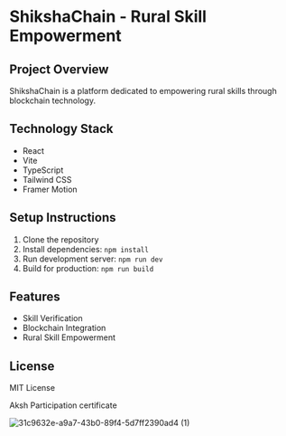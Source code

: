 # ShikshaChain - Rural Skill Empowerment

## Project Overview
ShikshaChain is a platform dedicated to empowering rural skills through blockchain technology.

## Technology Stack
- React
- Vite
- TypeScript
- Tailwind CSS
- Framer Motion

## Setup Instructions
1. Clone the repository
2. Install dependencies: `npm install`
3. Run development server: `npm run dev`
4. Build for production: `npm run build`

## Features
- Skill Verification
- Blockchain Integration
- Rural Skill Empowerment

## License
MIT License


Aksh Participation certificate

![31c9632e-a9a7-43b0-89f4-5d7ff2390ad4 (1)](https://github.com/user-attachments/assets/edcb2d2c-e5ae-4dc4-a89a-24a92b7ebb22)
